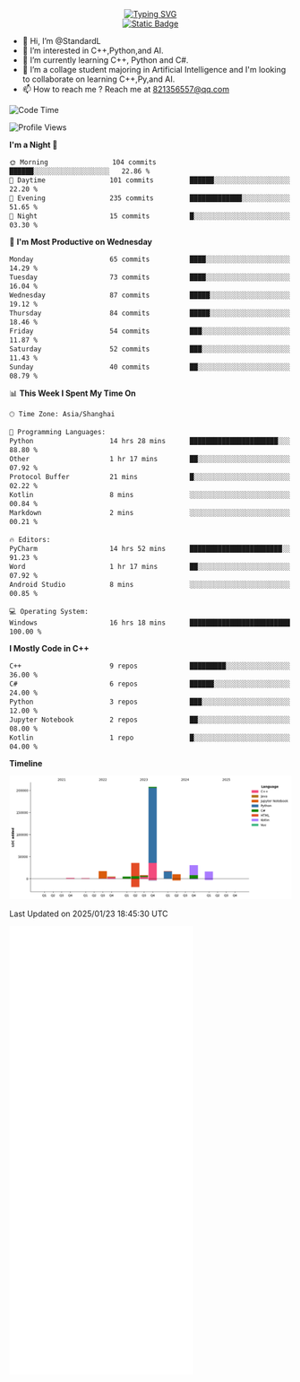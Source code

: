 <!-- Dynamic typing 动态打字 -->
<div align="center">
  <div align="center">
  <a href="https://git.io/typing-svg"><img src="https://readme-typing-svg.demolab.com?font=Tilt+Neon&size=32&pause=1000&center=true&vCenter=true&random=false&width=435&lines=Hello+World!;%E4%BD%A0%E5%A5%BD%EF%BC%8C%E4%B8%96%E7%95%8C%EF%BC%81;%E3%83%8F%E3%83%AD%E3%83%BC%E3%80%81%E3%83%AF%E3%83%BC%E3%83%AB%E3%83%89!" alt="Typing SVG" /></a>
  </div>
</div>

<!-- Profile logo 徽标 -->
<div align="center">
  <a href="https://standardl.github.io">
    <img alt="Static Badge" src="https://img.shields.io/badge/Github.io-Blog-brightgreen?style=for-the-badge&logo=github&link=https%3A%2F%2Fstandardl.github.io">
  </a>
</div>

- 👋 Hi, I’m @StandardL
- 👀 I’m interested in C++,Python,and AI.
- 🌱 I’m currently learning C++, Python and C#.
- 💞️ I’m a collage student majoring in Artificial Intelligence and I'm looking to collaborate on learning C++,Py,and AI.
- 📫 How to reach me ? Reach me at 821356557@qq.com

<!-- Wakatime 数据统计 -->
<!--START_SECTION:waka-->
![Code Time](http://img.shields.io/badge/Code%20Time-127%20hrs%2026%20mins-blue)

![Profile Views](http://img.shields.io/badge/Profile%20Views-0-blue)

**I'm a Night 🦉** 

```text
🌞 Morning                104 commits         ██████░░░░░░░░░░░░░░░░░░░   22.86 % 
🌆 Daytime                101 commits         ██████░░░░░░░░░░░░░░░░░░░   22.20 % 
🌃 Evening                235 commits         █████████████░░░░░░░░░░░░   51.65 % 
🌙 Night                  15 commits          █░░░░░░░░░░░░░░░░░░░░░░░░   03.30 % 
```
📅 **I'm Most Productive on Wednesday** 

```text
Monday                   65 commits          ████░░░░░░░░░░░░░░░░░░░░░   14.29 % 
Tuesday                  73 commits          ████░░░░░░░░░░░░░░░░░░░░░   16.04 % 
Wednesday                87 commits          █████░░░░░░░░░░░░░░░░░░░░   19.12 % 
Thursday                 84 commits          █████░░░░░░░░░░░░░░░░░░░░   18.46 % 
Friday                   54 commits          ███░░░░░░░░░░░░░░░░░░░░░░   11.87 % 
Saturday                 52 commits          ███░░░░░░░░░░░░░░░░░░░░░░   11.43 % 
Sunday                   40 commits          ██░░░░░░░░░░░░░░░░░░░░░░░   08.79 % 
```


📊 **This Week I Spent My Time On** 

```text
🕑︎ Time Zone: Asia/Shanghai

💬 Programming Languages: 
Python                   14 hrs 28 mins      ██████████████████████░░░   88.80 % 
Other                    1 hr 17 mins        ██░░░░░░░░░░░░░░░░░░░░░░░   07.92 % 
Protocol Buffer          21 mins             █░░░░░░░░░░░░░░░░░░░░░░░░   02.22 % 
Kotlin                   8 mins              ░░░░░░░░░░░░░░░░░░░░░░░░░   00.84 % 
Markdown                 2 mins              ░░░░░░░░░░░░░░░░░░░░░░░░░   00.21 % 

🔥 Editors: 
PyCharm                  14 hrs 52 mins      ███████████████████████░░   91.23 % 
Word                     1 hr 17 mins        ██░░░░░░░░░░░░░░░░░░░░░░░   07.92 % 
Android Studio           8 mins              ░░░░░░░░░░░░░░░░░░░░░░░░░   00.85 % 

💻 Operating System: 
Windows                  16 hrs 18 mins      █████████████████████████   100.00 % 
```

**I Mostly Code in C++** 

```text
C++                      9 repos             █████████░░░░░░░░░░░░░░░░   36.00 % 
C#                       6 repos             ██████░░░░░░░░░░░░░░░░░░░   24.00 % 
Python                   3 repos             ███░░░░░░░░░░░░░░░░░░░░░░   12.00 % 
Jupyter Notebook         2 repos             ██░░░░░░░░░░░░░░░░░░░░░░░   08.00 % 
Kotlin                   1 repo              █░░░░░░░░░░░░░░░░░░░░░░░░   04.00 % 
```



**Timeline**

![Lines of Code chart](https://raw.githubusercontent.com/StandardL/StandardL/main/assets/bar_graph.png)


 Last Updated on 2025/01/23 18:45:30 UTC
<!--END_SECTION:waka-->

<img align="center" src="/github-metrics.svg" alt="Metrics" width="65%" />

<!---
StandardL/StandardL is a ✨ special ✨ repository because its `README.md` (this file) appears on your GitHub profile.
You can click the Preview link to take a look at your changes.
--->
